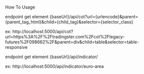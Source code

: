 How To Usage

endpoint get element {baseUrl}/api/cot?url={urlencode}&parent={parent_tag_html}&child={child_tag}&selector={selector_class}

ex: http://localhost:5000/api/cot?url=https%3A%2F%2Ftradingster.com%2Fcot%2Flegacy-futures%2F098662%2F&parent=div&child=table&selector=table-responsive

endpoint get element {baseUrl}/api/indicator/

ex: http://localhost:5000/api/indicator/euro-area
